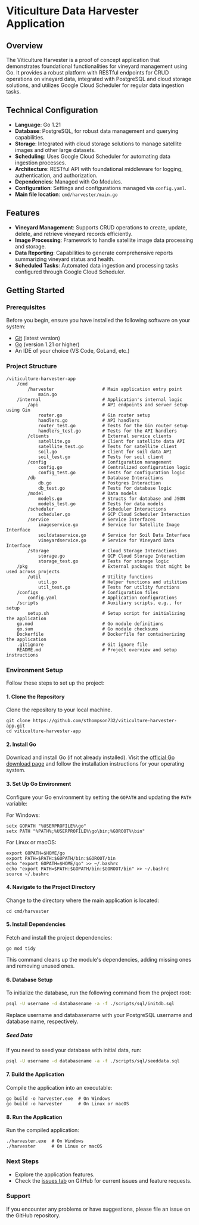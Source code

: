 # Viticulture Data Harvester Application

## Overview

The Viticulture Harvester is a proof of concept application that demonstrates foundational functionalities for vineyard management using Go. It provides a robust platform with RESTful endpoints for CRUD operations on vineyard data, integrated with PostgreSQL and cloud storage solutions, and utilizes Google Cloud Scheduler for regular data ingestion tasks.

## Technical Configuration

- **Language**: Go 1.21
- **Database**: PostgreSQL, for robust data management and querying capabilities.
- **Storage**: Integrated with cloud storage solutions to manage satellite images and other large datasets.
- **Scheduling**: Uses Google Cloud Scheduler for automating data ingestion processes.
- **Architecture**: RESTful API with foundational middleware for logging, authentication, and authorization.
- **Dependencies**: Managed with Go Modules.
- **Configuration**: Settings and configurations managed via `config.yaml`.
- **Main file location**: `cmd/harvester/main.go`

## Features

- **Vineyard Management**: Supports CRUD operations to create, update, delete, and retrieve vineyard records efficiently.
- **Image Processing**: Framework to handle satellite image data processing and storage.
- **Data Reporting**: Capabilities to generate comprehensive reports summarizing vineyard status and health.
- **Scheduled Tasks**: Automated data ingestion and processing tasks configured through Google Cloud Scheduler.

## Getting Started

### Prerequisites

Before you begin, ensure you have installed the following software on your system:

- [Git](https://git-scm.com/downloads) (latest version)
- [Go](https://go.dev/dl/) (version 1.21 or higher)
- An IDE of your choice (VS Code, GoLand, etc.)

### Project Structure

```text
/viticulture-harvester-app
    /cmd
        /harvester                  # Main application entry point
            main.go
    /internal                       # Application's internal logic
        /api                        # API endpoints and server setup using Gin
            router.go               # Gin router setup
            handlers.go             # API handlers
            router_test.go          # Tests for the Gin router setup
            handlers_test.go        # Tests for the API handlers
        /clients                    # External service clients
            satellite.go            # Client for satellite data API
            satellite_test.go       # Tests for satellite client
            soil.go                 # Client for soil data API
            soil_test.go            # Tests for soil client
        /config                     # Configuration management
            config.go               # Centralized configuration logic
            config_test.go          # Tests for configuration logic
        /db                         # Database Interactions
            db.go                   # Postgres Interaction
            db_test.go              # Tests for database logic
        /model                      # Data models
            models.go               # Structs for database and JSON
            models_test.go          # Tests for data models
        /scheduler                  # Scheduler Interactions
            scheduler.go            # GCP Cloud Scheduler Interaction
        /service                    # Service Interfaces
            imageservice.go         # Service for Satellite Image Interface
            soildataservice.go      # Service for Soil Data Interface
            vineyardservice.go      # Service for Vineyard Data Interface
        /storage                    # Cloud Storage Interactions
            storage.go              # GCP Cloud Storage Interaction
            storage_test.go         # Tests for storage logic
    /pkg                            # External packages that might be used across projects
        /util                       # Utility functions
            util.go                 # Helper functions and utilities
            util_test.go            # Tests for utility functions
    /configs                        # Configuration files
        config.yaml                 # Application configurations
    /scripts                        # Auxiliary scripts, e.g., for setup
        setup.sh                    # Setup script for initializing the application
    go.mod                          # Go module definitions
    go.sum                          # Go module checksums
    Dockerfile                      # Dockerfile for containerizing the application
    .gitignore                      # Git ignore file
    README.md                       # Project overview and setup instructions
```

### Environment Setup

Follow these steps to set up the project:

#### 1. Clone the Repository

Clone the repository to your local machine.

```
git clone https://github.com/sthompson732/viticulture-harvester-app.git
cd viticulture-harvester-app
```

#### 2. Install Go

Download and install Go (if not already installed). Visit the [official Go download page](https://go.dev/dl/) and follow the installation instructions for your operating system.

#### 3. Set Up Go Environment

Configure your Go environment by setting the `GOPATH` and updating the `PATH` variable:

For Windows:

```
setx GOPATH "%USERPROFILE%\go"
setx PATH "%PATH%;%USERPROFILE%\go\bin;%GOROOT%\bin"
```

For Linux or macOS:

```
export GOPATH=$HOME/go
export PATH=$PATH:$GOPATH/bin:$GOROOT/bin
echo "export GOPATH=$HOME/go" >> ~/.bashrc
echo "export PATH=$PATH:$GOPATH/bin:$GOROOT/bin" >> ~/.bashrc
source ~/.bashrc
```

#### 4. Navigate to the Project Directory

Change to the directory where the main application is located:

```
cd cmd/harvester
```

#### 5. Install Dependencies

Fetch and install the project dependencies:

```
go mod tidy
```

This command cleans up the module's dependencies, adding missing ones and removing unused ones.

#### 6. Database Setup

To initialize the database, run the following command from the project root:

``` bash
psql -U username -d databasename -a -f ./scripts/sql/initdb.sql

```

Replace username and databasename with your PostgreSQL username and database name, respectively.

##### Seed Data

If you need to seed your database with initial data, run:

``` bash
psql -U username -d databasename -a -f ./scripts/sql/seeddata.sql
```

#### 7. Build the Application

Compile the application into an executable:

```
go build -o harvester.exe  # On Windows
go build -o harvester      # On Linux or macOS
```

#### 8. Run the Application

Run the compiled application:

```
./harvester.exe  # On Windows
./harvester      # On Linux or macOS
```

### Next Steps

- Explore the application features.
- Check the [issues tab](<link-to-issues-tab>) on GitHub for current issues and feature requests.

### Support

If you encounter any problems or have suggestions, please file an issue on the GitHub repository.